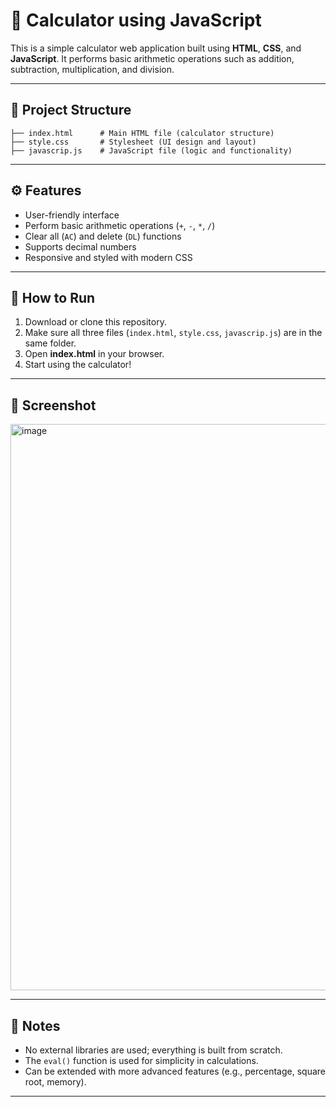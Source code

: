 
# 🧮 Calculator using JavaScript


This is a simple calculator web application built using **HTML**, **CSS**, and **JavaScript**.
It performs basic arithmetic operations such as addition, subtraction, multiplication, and division.

---

## 📂 Project Structure

```
├── index.html      # Main HTML file (calculator structure)
├── style.css       # Stylesheet (UI design and layout)
├── javascrip.js    # JavaScript file (logic and functionality)
```

---

## ⚙️ Features

* User-friendly interface
* Perform basic arithmetic operations (`+`, `-`, `*`, `/`)
* Clear all (`AC`) and delete (`DL`) functions
* Supports decimal numbers
* Responsive and styled with modern CSS

---

## 🚀 How to Run

1. Download or clone this repository.
2. Make sure all three files (`index.html`, `style.css`, `javascrip.js`) are in the same folder.
3. Open **index.html** in your browser.
4. Start using the calculator!

---

## 📸 Screenshot

<img width="1878" height="906" alt="image" src="https://github.com/user-attachments/assets/065fa6d3-594e-423a-a0c0-b5a26d5b20ff" />


---

## 📌 Notes

* No external libraries are used; everything is built from scratch.
* The `eval()` function is used for simplicity in calculations.
* Can be extended with more advanced features (e.g., percentage, square root, memory).

---


